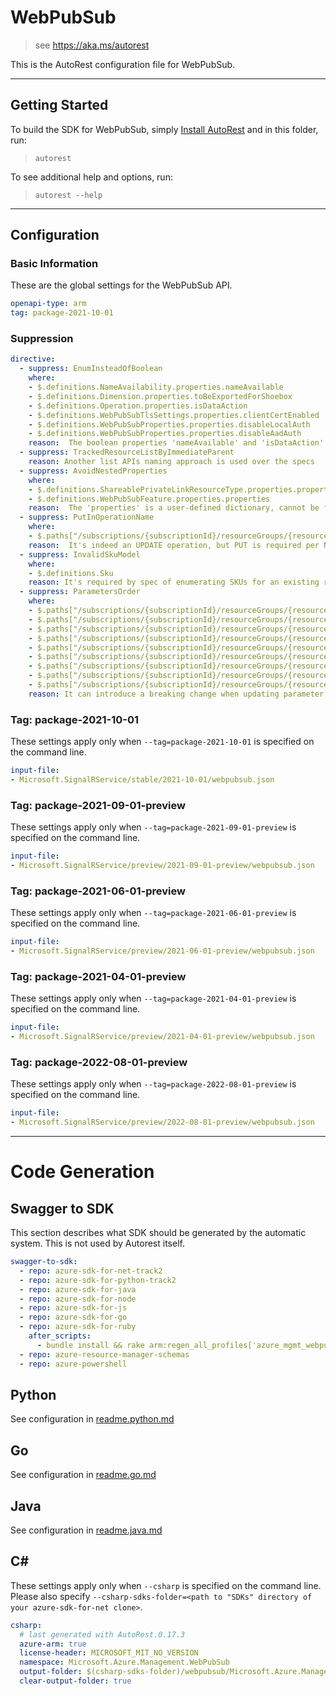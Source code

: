 # WebPubSub

> see https://aka.ms/autorest

This is the AutoRest configuration file for WebPubSub.



---
## Getting Started
To build the SDK for WebPubSub, simply [Install AutoRest](https://aka.ms/autorest/install) and in this folder, run:

> `autorest`

To see additional help and options, run:

> `autorest --help`
---

## Configuration



### Basic Information
These are the global settings for the WebPubSub API.

``` yaml
openapi-type: arm
tag: package-2021-10-01
```

### Suppression

``` yaml
directive:
  - suppress: EnumInsteadOfBoolean
    where:
    - $.definitions.NameAvailability.properties.nameAvailable
    - $.definitions.Dimension.properties.toBeExportedForShoebox
    - $.definitions.Operation.properties.isDataAction
    - $.definitions.WebPubSubTlsSettings.properties.clientCertEnabled
    - $.definitions.WebPubSubProperties.properties.disableLocalAuth
    - $.definitions.WebPubSubProperties.properties.disableAadAuth
    reason:  The boolean properties 'nameAvailable' and 'isDataAction' is standard property defined by Azure API spec. 'toBeExportedForShoebox' by Geneva metrics team. Keep 'clientCertEnabled' bool to be consistent with SignalR and not break existing customers. 'disableLocalAuth' and 'disableAadAuth' by Identity team.
  - suppress: TrackedResourceListByImmediateParent
    reason: Another list APIs naming approach is used over the specs
  - suppress: AvoidNestedProperties
    where:
    - $.definitions.ShareablePrivateLinkResourceType.properties.properties
    - $.definitions.WebPubSubFeature.properties.properties
    reason:  The 'properties' is a user-defined dictionary, cannot be flattened.
  - suppress: PutInOperationName
    where:
    - $.paths["/subscriptions/{subscriptionId}/resourceGroups/{resourceGroupName}/providers/Microsoft.SignalRService/webPubSub/{resourceName}/privateEndpointConnections/{privateEndpointConnectionName}"].put.operationId
    reason:  It's indeed an UPDATE operation, but PUT is required per NRP requirement.
  - suppress: InvalidSkuModel
    where:
    - $.definitions.Sku
    reason: It's required by spec of enumerating SKUs for an existing resource
  - suppress: ParametersOrder
    where:
    - $.paths["/subscriptions/{subscriptionId}/resourceGroups/{resourceGroupName}/providers/Microsoft.SignalRService/webPubSub/{resourceName}/hubs/{hubName}"].get
    - $.paths["/subscriptions/{subscriptionId}/resourceGroups/{resourceGroupName}/providers/Microsoft.SignalRService/webPubSub/{resourceName}/hubs/{hubName}"].put
    - $.paths["/subscriptions/{subscriptionId}/resourceGroups/{resourceGroupName}/providers/Microsoft.SignalRService/webPubSub/{resourceName}/hubs/{hubName}"].delete
    - $.paths["/subscriptions/{subscriptionId}/resourceGroups/{resourceGroupName}/providers/Microsoft.SignalRService/webPubSub/{resourceName}/privateEndpointConnections/{privateEndpointConnectionName}"].get
    - $.paths["/subscriptions/{subscriptionId}/resourceGroups/{resourceGroupName}/providers/Microsoft.SignalRService/webPubSub/{resourceName}/privateEndpointConnections/{privateEndpointConnectionName}"].put
    - $.paths["/subscriptions/{subscriptionId}/resourceGroups/{resourceGroupName}/providers/Microsoft.SignalRService/webPubSub/{resourceName}/privateEndpointConnections/{privateEndpointConnectionName}"].delete
    - $.paths["/subscriptions/{subscriptionId}/resourceGroups/{resourceGroupName}/providers/Microsoft.SignalRService/webPubSub/{resourceName}/sharedPrivateLinkResources/{sharedPrivateLinkResourceName}"].get
    - $.paths["/subscriptions/{subscriptionId}/resourceGroups/{resourceGroupName}/providers/Microsoft.SignalRService/webPubSub/{resourceName}/sharedPrivateLinkResources/{sharedPrivateLinkResourceName}"].put
    - $.paths["/subscriptions/{subscriptionId}/resourceGroups/{resourceGroupName}/providers/Microsoft.SignalRService/webPubSub/{resourceName}/sharedPrivateLinkResources/{sharedPrivateLinkResourceName}"].delete
    reason: It can introduce a breaking change when updating parameter order, since Web PubSub service has already shipped public versions.
```

### Tag: package-2021-10-01

These settings apply only when `--tag=package-2021-10-01` is specified on the command line.

``` yaml $(tag) == 'package-2021-10-01'
input-file:
- Microsoft.SignalRService/stable/2021-10-01/webpubsub.json
```

### Tag: package-2021-09-01-preview

These settings apply only when `--tag=package-2021-09-01-preview` is specified on the command line.

``` yaml $(tag) == 'package-2021-09-01-preview'
input-file:
- Microsoft.SignalRService/preview/2021-09-01-preview/webpubsub.json
```

### Tag: package-2021-06-01-preview

These settings apply only when `--tag=package-2021-06-01-preview` is specified on the command line.

``` yaml $(tag) == 'package-2021-06-01-preview'
input-file:
- Microsoft.SignalRService/preview/2021-06-01-preview/webpubsub.json
```

### Tag: package-2021-04-01-preview

These settings apply only when `--tag=package-2021-04-01-preview` is specified on the command line.

``` yaml $(tag) == 'package-2021-04-01-preview'
input-file:
- Microsoft.SignalRService/preview/2021-04-01-preview/webpubsub.json
```

### Tag: package-2022-08-01-preview

These settings apply only when `--tag=package-2022-08-01-preview` is specified on the command line.

```yaml $(tag) == 'package-2022-08-01-preview'
input-file:
- Microsoft.SignalRService/preview/2022-08-01-preview/webpubsub.json
```

---

# Code Generation


## Swagger to SDK

This section describes what SDK should be generated by the automatic system.
This is not used by Autorest itself.

``` yaml $(swagger-to-sdk)
swagger-to-sdk:
  - repo: azure-sdk-for-net-track2
  - repo: azure-sdk-for-python-track2
  - repo: azure-sdk-for-java
  - repo: azure-sdk-for-node
  - repo: azure-sdk-for-js
  - repo: azure-sdk-for-go
  - repo: azure-sdk-for-ruby
    after_scripts:
      - bundle install && rake arm:regen_all_profiles['azure_mgmt_webpubsub']
  - repo: azure-resource-manager-schemas
  - repo: azure-powershell
```

## Python

See configuration in [readme.python.md](./readme.python.md)

## Go

See configuration in [readme.go.md](./readme.go.md)

## Java

See configuration in [readme.java.md](./readme.java.md)

## C#

These settings apply only when `--csharp` is specified on the command line.
Please also specify `--csharp-sdks-folder=<path to "SDKs" directory of your azure-sdk-for-net clone>`.

``` yaml $(csharp)
csharp:
  # last generated with AutoRest.0.17.3
  azure-arm: true
  license-header: MICROSOFT_MIT_NO_VERSION
  namespace: Microsoft.Azure.Management.WebPubSub
  output-folder: $(csharp-sdks-folder)/webpubsub/Microsoft.Azure.Management.WebPubSub/src/Generated
  clear-output-folder: true
```



